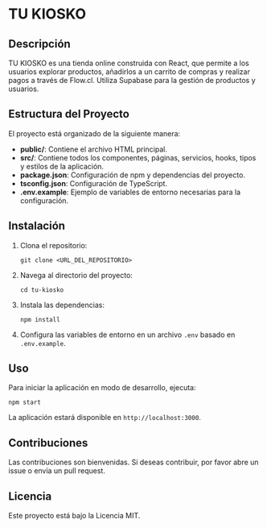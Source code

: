 # TU KIOSKO

## Descripción
TU KIOSKO es una tienda online construida con React, que permite a los usuarios explorar productos, añadirlos a un carrito de compras y realizar pagos a través de Flow.cl. Utiliza Supabase para la gestión de productos y usuarios.

## Estructura del Proyecto
El proyecto está organizado de la siguiente manera:

- **public/**: Contiene el archivo HTML principal.
- **src/**: Contiene todos los componentes, páginas, servicios, hooks, tipos y estilos de la aplicación.
- **package.json**: Configuración de npm y dependencias del proyecto.
- **tsconfig.json**: Configuración de TypeScript.
- **.env.example**: Ejemplo de variables de entorno necesarias para la configuración.

## Instalación
1. Clona el repositorio:
   ```
   git clone <URL_DEL_REPOSITORIO>
   ```
2. Navega al directorio del proyecto:
   ```
   cd tu-kiosko
   ```
3. Instala las dependencias:
   ```
   npm install
   ```
4. Configura las variables de entorno en un archivo `.env` basado en `.env.example`.

## Uso
Para iniciar la aplicación en modo de desarrollo, ejecuta:
```
npm start
```
La aplicación estará disponible en `http://localhost:3000`.

## Contribuciones
Las contribuciones son bienvenidas. Si deseas contribuir, por favor abre un issue o envía un pull request.

## Licencia
Este proyecto está bajo la Licencia MIT.